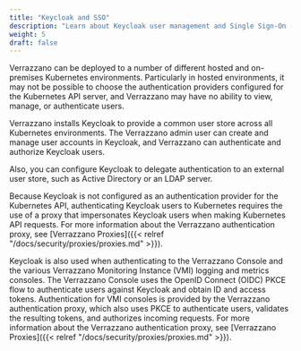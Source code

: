 ```yaml
---
title: "Keycloak and SSO"
description: "Learn about Keycloak user management and Single Sign-On (SSO)"
weight: 5
draft: false
---
```


Verrazzano can be deployed to a number of different hosted and on-premises Kubernetes environments. Particularly in hosted environments, it may not be possible to choose the authentication providers configured for the Kubernetes API server, and Verrazzano may have no ability to view, manage, or authenticate users.

Verrazzano installs Keycloak to provide a common user store across all Kubernetes environments. The Verrazzano admin user can create and manage user accounts in Keycloak, and Verrazzano can authenticate and authorize Keycloak users.

Also, you can configure Keycloak to delegate authentication to an external user store, such as Active Directory or an LDAP server.

Because Keycloak is not configured as an authentication provider for the Kubernetes API, authenticating Keycloak users to Kubernetes requires the use of a proxy that impersonates Keycloak users when making Kubernetes API requests. For more information about the Verrazzano authentication proxy, see [Verrazzano Proxies]({{< relref "/docs/security/proxies/proxies.md" >}}).

Keycloak is also used when authenticating to the Verrazzano Console and the various Verrazzano Monitoring Instance (VMI) logging and metrics consoles. The Verrazzano Console uses the OpenID Connect (OIDC) PKCE flow to authenticate users against Keycloak and obtain ID and access tokens. Authentication for VMI consoles is provided by the Verrazzano authentication proxy, which also uses PKCE to authenticate users, validates the resulting tokens, and authorizes incoming requests. For more information about the Verrazzano authentication proxy, see [Verrazzano Proxies]({{< relref "/docs/security/proxies/proxies.md" >}}).
